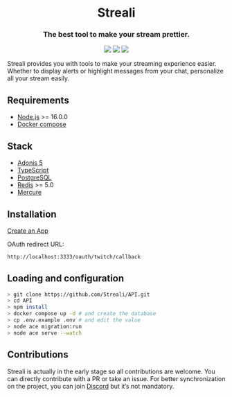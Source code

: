 <h1 align="center">Streali</h1>
<h3 align="center">The best tool to make your stream prettier.</h3>

<p align="center">
  <a href="https://twitch.tv/willtraore" target="_blank"><img src="https://img.shields.io/twitch/status/willtraore?style=social" /></a>
  <a href="https://twitter.com/strealiapp" target="_blank"><img src="https://img.shields.io/twitter/follow/strealiapp?style=social" /></a>
  <a href=""><img src="https://img.shields.io/github/license/streali/app" /></a>
</p>

Streali provides you with tools to make your streaming experience easier. Whether to display alerts or highlight messages from your chat, personalize all your stream easily.

## Requirements

- [Node.js](https://nodejs.org/en/download/) >= 16.0.0
- [Docker compose](https://docs.docker.com/compose/install/)

## Stack

- [Adonis 5](https://adonisjs.com/)
- [TypeScript](https://www.typescriptlang.org/)
- [PostgreSQL](https://www.postgresql.org/)
- [Redis](https://redis.io/download) >= 5.0
- [Mercure](https://mercure.rocks/)

## Installation

[Create an App](https://dev.twitch.tv/console/apps)

OAuth redirect URL:

```bash
http://localhost:3333/oauth/twitch/callback
```

## Loading and configuration
```bash
> git clone https://github.com/Streali/API.git
> cd API
> npm install
> docker compose up -d # and create the database
> cp .env.example .env # and edit the value
> node ace migration:run
> node ace serve --watch
```

## Contributions

Streali is actually in the early stage so all contributions are welcome. You can directly contribute with a PR or take an issue. For better synchronization on the project, you can join [Discord](https://discord.gg/cpzzBrA) but it’s not mandatory.

